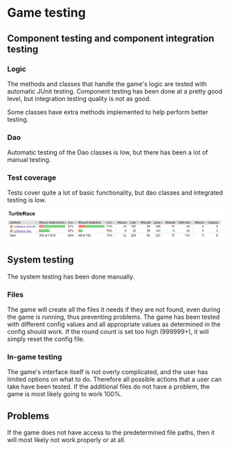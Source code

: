 # Game testing

## Component testing and component integration testing

### Logic

The methods and classes that handle the game's logic are tested with automatic JUnit testing.
Component testing has been done at a pretty good level, but integration testing quality is not as good.

Some classes have extra methods implemented to help perform better testing.

### Dao

Automatic testing of the Dao classes is low, but there has been a lot of manual testing.

### Test coverage

Tests cover quite a lot of basic functionality, but dao classes and integrated testing is low.

<img src="https://github.com/SirVeggie/otm-harjoitustyo/blob/master/Documentation/Pictures/Test_coverage.png">

## System testing

The system testing has been done manually.

### Files

The game will create all the files it needs if they are not found, even during the game is running, thus preventing problems.
The game has been tested with different config values and all appropriate values as determined in the config should work. If the round count is set too high (999999+), it will simply reset the config file.

### In-game testing

The game's interface itself is not overly complicated, and the user has limited options on what to do.
Therefore all possible actions that a user can take have been tested.
If the additional files do not have a problem, the game is most likely going to work 100%.

## Problems

If the game does not have access to the predetermined file paths, then it will most likely not work properly or at all.
